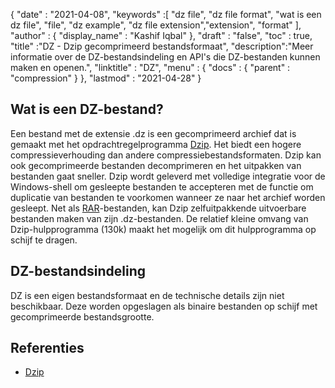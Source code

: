 {
  "date" : "2021-04-08",
  "keywords" :[ "dz file", "dz file format", "wat is een dz file", "file", "dz example", "dz file extension","extension", "format" ],
  "author" : {
    "display_name" : "Kashif Iqbal"
},
  "draft" : "false",
  "toc" : true,
  "title" :"DZ - Dzip gecomprimeerd bestandsformaat",
  "description":"Meer informatie over de DZ-bestandsindeling en API's die DZ-bestanden kunnen maken en openen.",
  "linktitle" : "DZ",
  "menu" : {
    "docs" : {
      "parent" : "compression"
}
},
  "lastmod" : "2021-04-28"
}

## Wat is een DZ-bestand?

Een bestand met de extensie .dz is een gecomprimeerd archief dat is gemaakt met het opdrachtregelprogramma [Dzip](https://speeddemosarchive.com/dzip/). Het biedt een hogere compressieverhouding dan andere compressiebestandsformaten. Dzip kan ook gecomprimeerde bestanden decomprimeren en het uitpakken van bestanden gaat sneller. Dzip wordt geleverd met volledige integratie voor de Windows-shell om gesleepte bestanden te accepteren met de functie om duplicatie van bestanden te voorkomen wanneer ze naar het archief worden gesleept. Net als [RAR](/nl/compression/rar/)-bestanden, kan Dzip zelfuitpakkende uitvoerbare bestanden maken van zijn .dz-bestanden. De relatief kleine omvang van Dzip-hulpprogramma (130k) maakt het mogelijk om dit hulpprogramma op schijf te dragen.

## DZ-bestandsindeling

DZ is een eigen bestandsformaat en de technische details zijn niet beschikbaar. Deze worden opgeslagen als binaire bestanden op schijf met gecomprimeerde bestandsgrootte.

## Referenties

* [Dzip](https://speeddemosarchive.com/dzip/)

